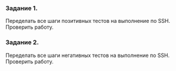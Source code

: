 
### Задание 1.

Переделать все шаги позитивных тестов на выполнение по SSH.
Проверить работу.

### Задание 2.

Переделать все шаги негативных тестов на выполнение по SSH.
Проверить работу.
